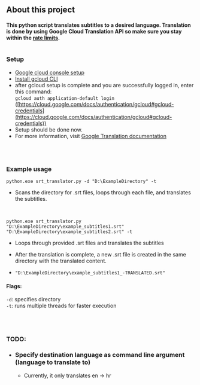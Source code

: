 ## About this project
#### This python script translates subtitles to a desired language. Translation is done by using Google Cloud Translation API so make sure you stay within the [rate limits](https://cloud.google.com/translate/quotas).

#

### Setup
- [Google cloud console setup](https://cloud.google.com/translate/docs/setup)
- [Install gcloud CLI](https://cloud.google.com/translate/docs/authentication)
- after gcloud setup is complete and you are successfully logged in, enter this command: <br>
`gcloud auth application-default login`
([https://cloud.google.com/docs/authentication/gcloud#gcloud-credentials](https://cloud.google.com/docs/authentication/gcloud#gcloud-credentials))
- Setup should be done now.
- For more information, visit [Google Translation documentation](https://cloud.google.com/translate/docs)
<br>

#

### Example usage
`python.exe srt_translator.py -d "D:\ExampleDirectory" -t`
- Scans the directory for .srt files, loops through each file, and translates the subtitles.
<br>

`python.exe srt_translator.py "D:\ExampleDirectory\example_subtitles1.srt" "D:\ExampleDirectory\example_subtitles2.srt" -t`
- Loops through provided .srt files and translates the subtitles

- After the translation is complete, a new .srt file is created in the same directory with the translated content.
- `"D:\ExampleDirectory\example_subtitles1_-TRANSLATED.srt"` 


#### Flags:
`-d`: specifies directory <br>
`-t`: runs multiple threads for faster execution

<br>

#

### TODO:
- ### Specify destination language as command line argument (language to translate to)
    - Currently, it only translates en -> hr
